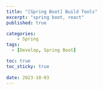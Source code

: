 ```yaml
---
title: "[Spring Boot] Build Tools"
excerpt: "spring boot, react"
published: true

categories:
    - Spring
tags:
  - [Develop, Spring Boot]

toc: true
toc_sticky: true
 
date: 2023-10-03
---
```

